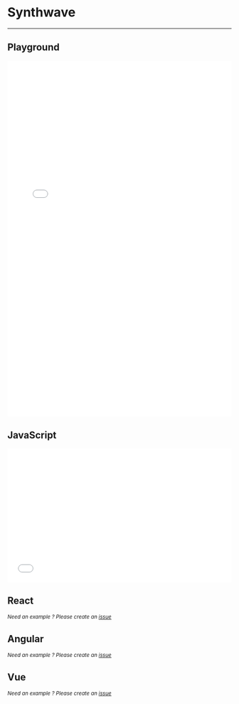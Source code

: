 # Synthwave

--------
<script setup>
    import CodeButtons from '../../src/components/CodeButtons.vue';
</script>
<CodeButtons jsfiddle="5ovw8c13"></CodeButtons>

## Playground
<iframe width="100%" height="800" src="//jsfiddle.net/romantonoff/5ovw8c13/embedded/result/dark/" allowfullscreen="allowfullscreen" allowpaymentrequest frameborder="0"></iframe>

## JavaScript
<iframe width="100%" height="300" src="//jsfiddle.net/romantonoff/5ovw8c13/embedded/js,html,css/dark/" allowfullscreen="allowfullscreen" allowpaymentrequest frameborder="0"></iframe>

## React
<small>*Need an example ? Please create an [issue](https://github.com/roman-rr/cupertino-pane/issues/new/choose)*</small>

## Angular
<small>*Need an example ? Please create an [issue](https://github.com/roman-rr/cupertino-pane/issues/new/choose)*</small>

## Vue
<small>*Need an example ? Please create an [issue](https://github.com/roman-rr/cupertino-pane/issues/new/choose)*</small>